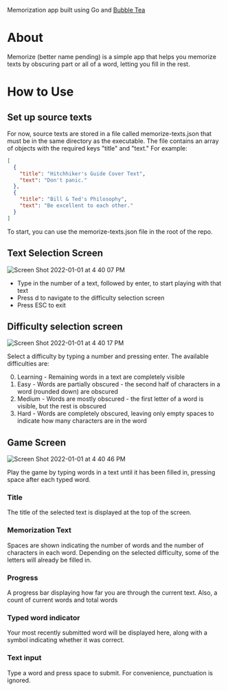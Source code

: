 Memorization app built using Go and [Bubble Tea](https://github.com/charmbracelet/bubbletea) 

# About
Memorize (better name pending) is a simple app that helps you memorize texts by obscuring part or all of a word, letting you fill in the rest.

# How to Use

## Set up source texts
For now, source texts are stored in a file called memorize-texts.json that must be in the same directory as the executable. The file contains an array of objects with the required keys "title" and "text." For example:

```json
[
  {
    "title": "Hitchhiker's Guide Cover Text",
    "text": "Don't panic."
  },
  {
    "title": "Bill & Ted's Philosophy",
    "text": "Be excellent to each other."
  }
]
```

To start, you can use the memorize-texts.json file in the root of the repo.

## Text Selection Screen
![Screen Shot 2022-01-01 at 4 40 07 PM](https://user-images.githubusercontent.com/3410540/147860734-1a5b4afc-b8c7-4206-9a92-f5e0d82b538a.png)

- Type in the number of a text, followed by enter, to start playing with that text
- Press d to navigate to the difficulty selection screen
- Press ESC to exit

## Difficulty selection screen
![Screen Shot 2022-01-01 at 4 40 17 PM](https://user-images.githubusercontent.com/3410540/147860737-ed2298a8-20a2-40f1-adfc-381481f8224b.png)

Select a difficulty by typing a number and pressing enter. The available difficulties are:

0. Learning - Remaining words in a text are completely visible
1. Easy - Words are partially obscured - the second half of characters in a word (rounded down) are obscured
2. Medium - Words are mostly obscured - the first letter of a word is visible, but the rest is obscured
3. Hard - Words are completely obscured, leaving only empty spaces to indicate how many characters are in the word

## Game Screen
![Screen Shot 2022-01-01 at 4 40 46 PM](https://user-images.githubusercontent.com/3410540/147860740-95329778-6fd2-45ee-94ec-e883087f68cb.png)

Play the game by typing words in a text until it has been filled in, pressing space after each typed word.

### Title
The title of the selected text is displayed at the top of the screen.

### Memorization Text
Spaces are shown indicating the number of words and the number of characters in each word. Depending on the selected difficulty, some of the letters will already be filled in.

### Progress
A progress bar displaying how far you are through the current text. Also, a count of current words and total words

### Typed word indicator
Your most recently submitted word will be displayed here, along with a symbol indicating whether it was correct.

### Text input
Type a word and press space to submit. For convenience, punctuation is ignored.


